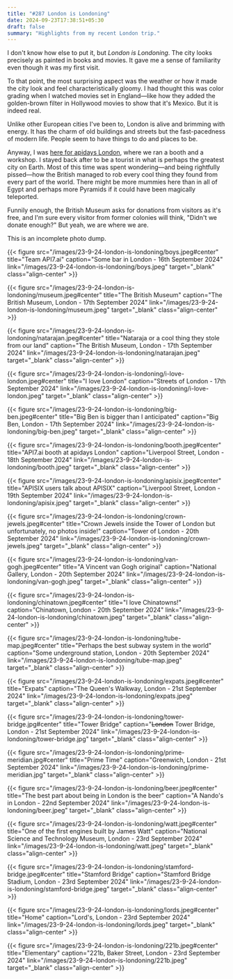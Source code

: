 ```yaml
---
title: "#287 London is Londoning"
date: 2024-09-23T17:38:51+05:30
draft: false
summary: "Highlights from my recent London trip."
---
```


I don't know how else to put it, but _London is Londoning_. The city looks precisely as painted in books and movies. It gave me a sense of familiarity even though it was my first visit.

To that point, the most surprising aspect was the weather or how it made the city look and feel characteristically gloomy. I had thought this was color grading when I watched movies set in England—like how they added the golden-brown filter in Hollywood movies to show that it's Mexico. But it is indeed real.

Unlike other European cities I've been to, London is alive and brimming with energy. It has the charm of old buildings and streets but the fast-pacedness of modern life. People seem to have things to do and places to be.

Anyway, I was [here for apidays London](https://www.linkedin.com/posts/realpottekkat_we-are-in-london-at-apidays-join-us-activity-7242450657075462145--yvz), where we ran a booth and a workshop. I stayed back after to be a tourist in what is perhaps the greatest city on Earth. Most of this time was spent wondering—and being rightfully pissed—how the British managed to rob every cool thing they found from every part of the world. There might be more mummies here than in all of Egypt and perhaps more Pyramids if it could have been magically teleported.

Funnily enough, the British Museum asks for donations from visitors as it's free, and I'm sure every visitor from former colonies will think, "Didn't we donate enough?" But yeah, we are where we are.

This is an incomplete photo dump.

{{< figure src="/images/23-9-24-london-is-londoning/boys.jpeg#center" title="Team API7.ai" caption="Some bar in London - 16th September 2024" link="/images/23-9-24-london-is-londoning/boys.jpeg" target="_blank" class="align-center" >}}

{{< figure src="/images/23-9-24-london-is-londoning/museum.jpeg#center" title="The British Museum" caption="The British Museum, London - 17th September 2024" link="/images/23-9-24-london-is-londoning/museum.jpeg" target="_blank" class="align-center" >}}

{{< figure src="/images/23-9-24-london-is-londoning/natarajan.jpeg#center" title="Nataraja or a cool thing they stole from our land" caption="The British Museum, London - 17th September 2024" link="/images/23-9-24-london-is-londoning/natarajan.jpeg" target="_blank" class="align-center" >}}

{{< figure src="/images/23-9-24-london-is-londoning/i-love-london.jpeg#center" title="I love London" caption="Streets of London - 17th September 2024" link="/images/23-9-24-london-is-londoning/i-love-london.jpeg" target="_blank" class="align-center" >}}

{{< figure src="/images/23-9-24-london-is-londoning/big-ben.jpeg#center" title="Big Ben is bigger than I anticipated" caption="Big Ben, London - 17th September 2024" link="/images/23-9-24-london-is-londoning/big-ben.jpeg" target="_blank" class="align-center" >}}

{{< figure src="/images/23-9-24-london-is-londoning/booth.jpeg#center" title="API7.ai booth at apidays London" caption="Liverpool Street, London - 18th September 2024" link="/images/23-9-24-london-is-londoning/booth.jpeg" target="_blank" class="align-center" >}}

{{< figure src="/images/23-9-24-london-is-londoning/apisix.jpeg#center" title="APISIX users talk about APISIX" caption="Liverpool Street, London - 19th September 2024" link="/images/23-9-24-london-is-londoning/apisix.jpeg" target="_blank" class="align-center" >}}

{{< figure src="/images/23-9-24-london-is-londoning/crown-jewels.jpeg#center" title="Crown Jewels inside the Tower of London but unfortunately, no photos inside!" caption="Tower of London - 20th September 2024" link="/images/23-9-24-london-is-londoning/crown-jewels.jpeg" target="_blank" class="align-center" >}}

{{< figure src="/images/23-9-24-london-is-londoning/van-gogh.jpeg#center" title="A Vincent van Gogh original" caption="National Gallery, London - 20th September 2024" link="/images/23-9-24-london-is-londoning/van-gogh.jpeg" target="_blank" class="align-center" >}}

{{< figure src="/images/23-9-24-london-is-londoning/chinatown.jpeg#center" title="I love Chinatowns!" caption="Chinatown, London - 20th September 2024" link="/images/23-9-24-london-is-londoning/chinatown.jpeg" target="_blank" class="align-center" >}}

{{< figure src="/images/23-9-24-london-is-londoning/tube-map.jpeg#center" title="Perhaps the best subway system in the world" caption="Some underground station, London - 20th September 2024" link="/images/23-9-24-london-is-londoning/tube-map.jpeg" target="_blank" class="align-center" >}}

{{< figure src="/images/23-9-24-london-is-londoning/expats.jpeg#center" title="Expats" caption="The Queen's Walkway, London - 21st September 2024" link="/images/23-9-24-london-is-londoning/expats.jpeg" target="_blank" class="align-center" >}}

{{< figure src="/images/23-9-24-london-is-londoning/tower-bridge.jpg#center" title="Tower Bridge" caption="~~London~~ Tower Bridge, London - 21st September 2024" link="/images/23-9-24-london-is-londoning/tower-bridge.jpg" target="_blank" class="align-center" >}}

{{< figure src="/images/23-9-24-london-is-londoning/prime-meridian.jpg#center" title="Prime Time" caption="Greenwich, London - 21st September 2024" link="/images/23-9-24-london-is-londoning/prime-meridian.jpg" target="_blank" class="align-center" >}}

{{< figure src="/images/23-9-24-london-is-londoning/beer.jpeg#center" title="The best part about being in London is the beer" caption="A Nando's in London - 22nd September 2024" link="/images/23-9-24-london-is-londoning/beer.jpeg" target="_blank" class="align-center" >}}

{{< figure src="/images/23-9-24-london-is-londoning/watt.jpeg#center" title="One of the first engines built by James Watt" caption="National Science and Technology Museum, London - 23rd September 2024" link="/images/23-9-24-london-is-londoning/watt.jpeg" target="_blank" class="align-center" >}}

{{< figure src="/images/23-9-24-london-is-londoning/stamford-bridge.jpeg#center" title="Stamford Bridge" caption="Stamford Bridge Stadium, London - 23rd September 2024" link="/images/23-9-24-london-is-londoning/stamford-bridge.jpeg" target="_blank" class="align-center" >}}

{{< figure src="/images/23-9-24-london-is-londoning/lords.jpeg#center" title="Home" caption="Lord's, London - 23rd September 2024" link="/images/23-9-24-london-is-londoning/lords.jpeg" target="_blank" class="align-center" >}}

{{< figure src="/images/23-9-24-london-is-londoning/221b.jpeg#center" title="Elementary" caption="221b, Baker Street, London - 23rd September 2024" link="/images/23-9-24-london-is-londoning/221b.jpeg" target="_blank" class="align-center" >}}
